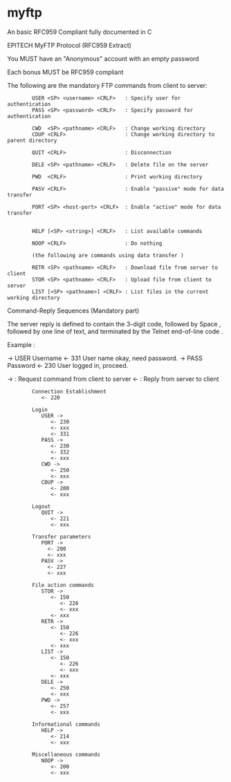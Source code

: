 # myftp
An basic RFC959 Compliant fully documented in C

EPITECH MyFTP Protocol (RFC959 Extract)

You MUST have an "Anonymous" account with an empty password

Each bonus MUST be RFC959 compliant

The following are the mandatory FTP commands from client to server:

            USER <SP> <username> <CRLF>   : Specify user for authentication
            PASS <SP> <password> <CRLF>   : Specify password for authentication

            CWD  <SP> <pathname> <CRLF>   : Change working directory
            CDUP <CRLF>                   : Change working directory to parent directory

            QUIT <CRLF>                   : Disconnection

            DELE <SP> <pathname> <CRLF>   : Delete file on the server

            PWD  <CRLF>                   : Print working directory

            PASV <CRLF>                   : Enable "passive" mode for data transfer

            PORT <SP> <host-port> <CRLF>  : Enable "active" mode for data transfer


            HELP [<SP> <string>] <CRLF>   : List available commands

            NOOP <CRLF>                   : Do nothing

            (the following are commands using data transfer )

            RETR <SP> <pathname> <CRLF>   : Download file from server to client
            STOR <SP> <pathname> <CRLF>   : Upload file from client to server
            LIST [<SP> <pathname>] <CRLF> : List files in the current working directory 


Command-Reply Sequences (Mandatory part)

The server reply is defined to contain the 3-digit code, followed by Space <SP>, followed by one line of text, and terminated by the Telnet end-of-line code <CRLF>.

Example :

-> USER <SP> Username <CRLF>
<- 331 <SP> User name okay, need password. <CRLF>
-> PASS <SP> Password <CRLF>
<- 230 <SP> User logged in, proceed. <CRLF>

-> : Request command from client to server
<- : Reply from server to client


            Connection Establishment
               <- 220

            Login
               USER ->
                  <- 230
                  <- xxx
                  <- 331
               PASS ->
                  <- 230
                  <- 332
                  <- xxx
               CWD ->
                  <- 250
                  <- xxx
               CDUP ->
                  <- 200
                  <- xxx

            Logout
               QUIT ->
                  <- 221
                  <- xxx

            Transfer parameters
               PORT ->
                 <- 200
                 <- xxx
               PASV ->
                 <- 227
                 <- xxx

            File action commands
               STOR ->
                  <- 150
                     <- 226
                     <- xxx
                  <- xxx
               RETR ->
                  <- 150
                     <- 226
                     <- xxx
                  <- xxx
               LIST ->
                  <- 150
                     <- 226
                     <- xxx
                  <- xxx
               DELE ->
                  <- 250
                  <- xxx
               PWD ->
                  <- 257
                  <- xxx

            Informational commands
               HELP ->
                  <- 214
                  <- xxx

            Miscellaneous commands
               NOOP ->
                  <- 200
                  <- xxx
